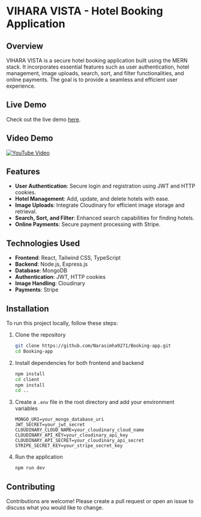 # VIHARA VISTA - Hotel Booking Application

## Overview

VIHARA VISTA is a secure hotel booking application built using the MERN stack. It incorporates essential features such as user authentication, hotel management, image uploads, search, sort, and filter functionalities, and online payments. The goal is to provide a seamless and efficient user experience.

## Live Demo

Check out the live demo [here](https://viharavista.onrender.com/).

## Video Demo

[![YouTube Video](https://img.youtube.com/vi/8o9CCnNywRY/0.jpg)](https://www.youtube.com/watch?v=8o9CCnNywRY)

## Features

-   **User Authentication**: Secure login and registration using JWT and HTTP cookies.
-   **Hotel Management**: Add, update, and delete hotels with ease.
-   **Image Uploads**: Integrate Cloudinary for efficient image storage and retrieval.
-   **Search, Sort, and Filter**: Enhanced search capabilities for finding hotels.
-   **Online Payments**: Secure payment processing with Stripe.

## Technologies Used

-   **Frontend**: React, Tailwind CSS, TypeScript
-   **Backend**: Node.js, Express.js
-   **Database**: MongoDB
-   **Authentication**: JWT, HTTP cookies
-   **Image Handling**: Cloudinary
-   **Payments**: Stripe

## Installation

To run this project locally, follow these steps:

1. Clone the repository

    ```sh
    git clone https://github.com/Narasimha9271/Booking-app.git
    cd Booking-app
    ```

2. Install dependencies for both frontend and backend

    ```sh
    npm install
    cd client
    npm install
    cd ..
    ```

3. Create a `.env` file in the root directory and add your environment variables

    ```
    MONGO_URI=your_mongo_database_uri
    JWT_SECRET=your_jwt_secret
    CLOUDINARY_CLOUD_NAME=your_cloudinary_cloud_name
    CLOUDINARY_API_KEY=your_cloudinary_api_key
    CLOUDINARY_API_SECRET=your_cloudinary_api_secret
    STRIPE_SECRET_KEY=your_stripe_secret_key
    ```

4. Run the application
    ```sh
    npm run dev
    ```

## Contributing

Contributions are welcome! Please create a pull request or open an issue to discuss what you would like to change.
